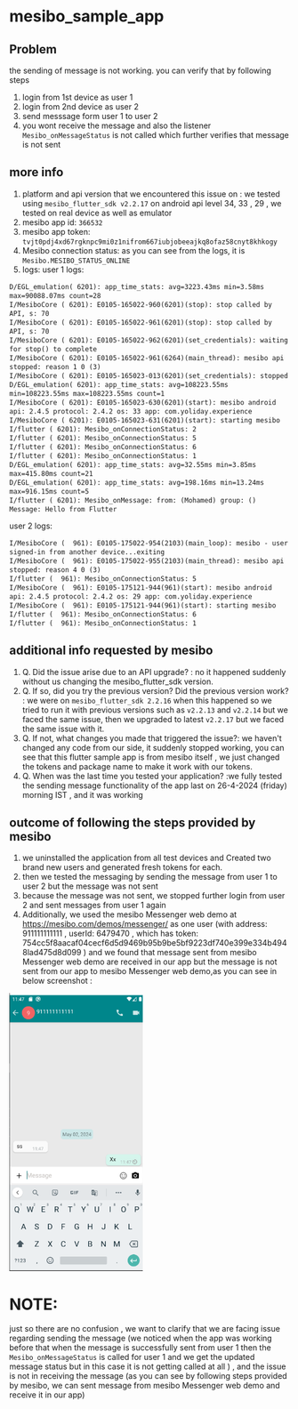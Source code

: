 # mesibo_sample_app

## Problem
the sending of message is not working. you can verify that by following steps
1. login from 1st device as user 1
2. login from 2nd device as user 2
3. send messsage form user 1 to user 2
4. you wont receive the message and also the listener `Mesibo_onMessageStatus` is not called which further verifies that message is not sent

## more info
1. platform and api version that we encountered this issue on : we tested using `mesibo_flutter_sdk v2.2.17` on android api level 34, 33 , 29 , we tested on real device as well as emulator
2. mesibo app id: `366532`
3. mesibo app token:  `tvjt0pdj4xd67rgknpc9mi0z1nifrom667iubjobeeajkq8ofaz58cnyt8khkogy`
4. Mesibo connection status: as you can see from the logs, it is `Mesibo.MESIBO_STATUS_ONLINE`
5. logs:
   user 1 logs:
```
D/EGL_emulation( 6201): app_time_stats: avg=3223.43ms min=3.58ms max=90088.07ms count=28
I/MesiboCore ( 6201): E0105-165022-960(6201)(stop): stop called by API, s: 70
I/MesiboCore ( 6201): E0105-165022-961(6201)(stop): stop called by API, s: 70
I/MesiboCore ( 6201): E0105-165022-962(6201)(set_credentials): waiting for stop() to complete
I/MesiboCore ( 6201): E0105-165022-961(6264)(main_thread): mesibo api stopped: reason 1 0 (3)
I/MesiboCore ( 6201): E0105-165023-013(6201)(set_credentials): stopped
D/EGL_emulation( 6201): app_time_stats: avg=108223.55ms min=108223.55ms max=108223.55ms count=1
I/MesiboCore ( 6201): E0105-165023-630(6201)(start): mesibo android api: 2.4.5 protocol: 2.4.2 os: 33 app: com.yoliday.experience
I/MesiboCore ( 6201): E0105-165023-631(6201)(start): starting mesibo
I/flutter ( 6201): Mesibo_onConnectionStatus: 2
I/flutter ( 6201): Mesibo_onConnectionStatus: 5
I/flutter ( 6201): Mesibo_onConnectionStatus: 6
I/flutter ( 6201): Mesibo_onConnectionStatus: 1
D/EGL_emulation( 6201): app_time_stats: avg=32.55ms min=3.85ms max=415.80ms count=21
D/EGL_emulation( 6201): app_time_stats: avg=198.16ms min=13.24ms max=916.15ms count=5
I/flutter ( 6201): Mesibo_onMessage: from: (Mohamed) group: () Message: Hello from Flutter
```
   user 2 logs:
```
I/MesiboCore (  961): E0105-175022-954(2103)(main_loop): mesibo - user signed-in from another device...exiting   
I/MesiboCore (  961): E0105-175022-955(2103)(main_thread): mesibo api stopped: reason 4 0 (3)
I/flutter (  961): Mesibo_onConnectionStatus: 5
I/MesiboCore (  961): E0105-175121-944(961)(start): mesibo android api: 2.4.5 protocol: 2.4.2 os: 29 app: com.yoliday.experience
I/MesiboCore (  961): E0105-175121-944(961)(start): starting mesibo
I/flutter (  961): Mesibo_onConnectionStatus: 6
I/flutter (  961): Mesibo_onConnectionStatus: 1
```

## additional info requested by mesibo
1. Q. Did the issue arise due to an API upgrade? : no it happened suddenly without us changing the mesibo_flutter_sdk version.
2. Q. If so, did you try the previous version? Did the previous version work? : we were on `mesibo_flutter_sdk 2.2.16` when this happened so we tried to run it with previous versions such as `v2.2.13` and `v2.2.14` but we faced the same issue, then we upgraded to latest `v2.2.17` but we faced the same issue with it.
3. Q. If not, what changes you made that triggered the issue?: we haven't changed any code from our side, it suddenly stopped working, you can see that this flutter sample app is from mesibo itself , we just changed the tokens and package name to make it work with our tokens.
4. Q. When was the last time you tested your application? :we fully tested the sending message functionality of the app last on 26-4-2024 (friday) morning IST , and it was working

## outcome of following the steps provided by mesibo
1. we uninstalled the application from all test devices and Created two brand new users and generated fresh tokens for each.
2. then we tested the messaging by sending the message from user 1 to user 2 but the message was not sent
3. because the message was not sent, we stopped further login from user 2 and sent messages from user 1 again
4. Additionally, we used the mesibo Messenger  web demo at https://mesibo.com/demos/messenger/ as one user (with address: 911111111111 , userId: 6479470 , which has token: 754cc5f8aacaf04cecf6d5d9469b95b9be5bf9223df740e399e334b4948lad475d8d099 ) and we found that message sent from mesibo Messenger  web demo are received in our app but the message is not sent from our app to mesibo Messenger  web demo,as you can see in below screenshot :
<img src="screenshots/1.png" height="500"/> 

# NOTE: 
just so there are no confusion , we want to clarify that we are facing issue regarding sending the message (we noticed when the app was working before that when the message is successfully sent from user 1 then the `Mesibo_onMessageStatus` is called for user 1 and we get the updated message status but in this case it is not getting called at all ) , and the issue is not in receiving the message (as you can see by following  steps provided by mesibo,  we can sent message from mesibo Messenger  web demo and receive it in our app)
